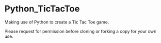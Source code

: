 # Python_TicTacToe

Making use of Python to create a Tic Tac Toe game.

Please request for permission before cloning or forking a copy for your own use.
